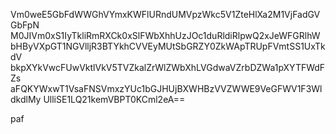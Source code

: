 Vm0weE5GbFdWWGhVYmxKWFlURndUMVpzWkc5V1ZteHlXa2M1VjFadGVGbFpN
M0JIVm0xS1IyTkliRmRXCk0xSlFWbXhhUzJOc1duRldiRlpwQ2xJeWFGRlhW
bHByVXpGT1NGVlljR3BTYkhCVVEyMUtSbGRZY0ZkWApTRUpFVmtSS1UxTkdV
bkpXYkVwcFUwVktlVkV5TVZkalZrWlZWbXhLVGdwaVZrbDZWa1pXYTFWdFZs
aFQKYWxwT1VsaFNSVmxzYUc1bGJHUjBXWHBzVVZWWE9VeGFWV1F3WldkdlMy
UlliSE1LQ21kemVBPT0KCml2eA==

paf
